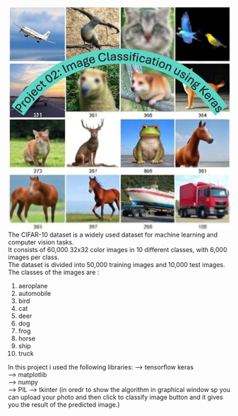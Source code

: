 ![project2](Image.jpg)  
The CIFAR-10 dataset is a widely used dataset for machine learning and computer vision tasks.  
It consists of 60,000 32x32 color images in 10 different classes, with 6,000 images per class.  
The dataset is divided into 50,000 training images and 10,000 test images.  
The classes of the images are :  
1) aeroplane
2) automobile
3) bird
4) cat
5) deer
6) dog
7) frog
8) horse
9) ship
10) truck


In this project i used the following libraries:
--> tensorflow keras  
--> matplotlib  
--> numpy  
--> PIL 
--> tkinter  (in oredr to show the algorithm in graphical window sp you can upload your photo and then click to classify image button and it gives you the result of the predicted image.)  



